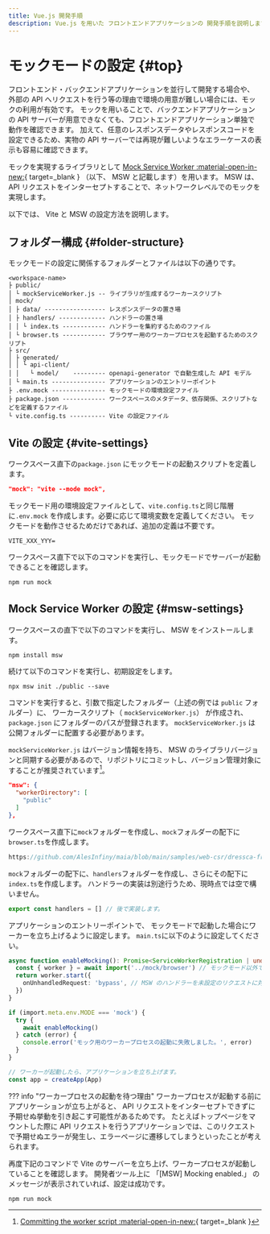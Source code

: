 ```yaml
---
title: Vue.js 開発手順
description: Vue.js を用いた フロントエンドアプリケーションの 開発手順を説明します。
---
```


# モックモードの設定 {#top}

フロントエンド・バックエンドアプリケーションを並行して開発する場合や、
外部の API へリクエストを行う等の理由で環境の用意が難しい場合には、モックの利用が有効です。
モックを用いることで、バックエンドアプリケーションの API サーバーが用意できなくても、フロントエンドアプリケーション単独で動作を確認できます。
加えて、任意のレスポンスデータやレスポンスコードを設定できるため、実物の API サーバーでは再現が難しいようなエラーケースの表示も容易に確認できます。

モックを実現するライブラリとして [Mock Service Worker :material-open-in-new:](https://mswjs.io/){ target=_blank } （以下、 MSW と記載します）を用います。
MSW は、 API リクエストをインターセプトすることで、ネットワークレベルでのモックを実現します。

以下では、 Vite と MSW の設定方法を説明します。

## フォルダー構成 {#folder-structure}

モックモードの設定に関係するフォルダーとファイルは以下の通りです。

```terminal linenums="0"
<workspace-name>
├ public/
│ └ mockServiceWorker.js -- ライブラリが生成するワーカースクリプト
│ mock/
│ ├ data/ ----------------- レスポンスデータの置き場
│ ├ handlers/ ------------- ハンドラーの置き場
│ │ └ index.ts ------------ ハンドラーを集約するためのファイル
│ └ browser.ts ------------ ブラウザー用のワーカープロセスを起動するためのスクリプト
├ src/
│ ├ generated/
│ │ └ api-client/
│ │   └ model/    --------- openapi-generator で自動生成した API モデル
│ └ main.ts --------------- アプリケーションのエントリーポイント
├ .env.mock --------------- モックモードの環境設定ファイル
├ package.json ------------ ワークスペースのメタデータ、依存関係、スクリプトなどを定義するファイル
└ vite.config.ts ---------- Vite の設定ファイル
```

## Vite の設定 {#vite-settings}

ワークスペース直下の`package.json` にモックモードの起動スクリプトを定義します。

```json title="package.json"
"mock": "vite --mode mock",
```

モックモード用の環境設定ファイルとして、`vite.config.ts`と同じ階層に`.env.mock` を作成します。必要に応じて環境変数を定義してください。
モックモードを動作させるためだけであれば、追加の定義は不要です。

```env title=".env.mock"
VITE_XXX_YYY=
```

ワークスペース直下で以下のコマンドを実行し、モックモードでサーバーが起動できることを確認します。

```terminal
npm run mock
```

## Mock Service Worker の設定 {#msw-settings}

ワークスペースの直下で以下のコマンドを実行し、 MSW をインストールします。

```terminal
npm install msw
```

続けて以下のコマンドを実行し、初期設定をします。

```terminal
npx msw init ./public --save
```

コマンドを実行すると、引数で指定したフォルダー（上述の例では `public` フォルダー）に、
ワーカースクリプト（ `mockServiceWorker.js`） が作成され、`package.json` にフォルダーのパスが登録されます。
`mockServiceWorker.js` は公開フォルダーに配置する必要があります。

`mockServiceWorker.js` はバージョン情報を持ち、 MSW のライブラリバージョンと同期する必要があるので、リポジトリにコミットし、バージョン管理対象にすることが推奨されています[^1]。

```json title="package.json"
"msw": {
  "workerDirectory": [
    "public"
  ]
},
```

ワークスペース直下に`mock`フォルダーを作成し、`mock`フォルダーの配下に`browser.ts`を作成します。

```typescript title="browser.ts"
https://github.com/AlesInfiny/maia/blob/main/samples/web-csr/dressca-frontend/consumer/mock/browser.ts
```

`mock`フォルダーの配下に、`handlers`フォルダーを作成し、さらにその配下に`index.ts`を作成します。
ハンドラーの実装は別途行うため、現時点では空で構いません。

```typescript title="index.ts"
export const handlers = [] // 後で実装します。
```

アプリケーションのエントリーポイントで、
モックモードで起動した場合にワーカーを立ち上げるように設定します。
`main.ts`に以下のように設定してください。

```typescript title="main.ts"
async function enableMocking(): Promise<ServiceWorkerRegistration | undefined> {
  const { worker } = await import('../mock/browser') // モックモード以外ではインポート不要なので、動的にインポートします。
  return worker.start({
    onUnhandledRequest: 'bypass', // MSW のハンドラーを未設定のリクエストに対して警告を出さないように設定します。
  })
}

if (import.meta.env.MODE === 'mock') {
  try {
    await enableMocking()
  } catch (error) {
    console.error('モック用のワーカープロセスの起動に失敗しました。', error)
  }
}

// ワーカーが起動したら、アプリケーションを立ち上げます。
const app = createApp(App)
```

??? info "ワーカープロセスの起動を待つ理由"
    ワーカープロセスが起動する前にアプリケーションが立ち上がると、 API リクエストをインターセプトできずに予期せぬ挙動を引き起こす可能性があるためです。
    たとえばトップページをマウントした際に API リクエストを行うアプリケーションでは、このリクエストで予期せぬエラーが発生し、エラーページに遷移してしまうといったことが考えられます。

再度下記のコマンドで Vite のサーバーを立ち上げ、ワーカープロセスが起動していることを確認します。
開発者ツール上に 「[MSW] Mocking enabled.」 のメッセージが表示されていれば、設定は成功です。

```terminal
npm run mock
```

[^1]: [Committing the worker script :material-open-in-new:](https://mswjs.io/docs/best-practices/managing-the-worker/#committing-the-worker-script){ target=_blank }
